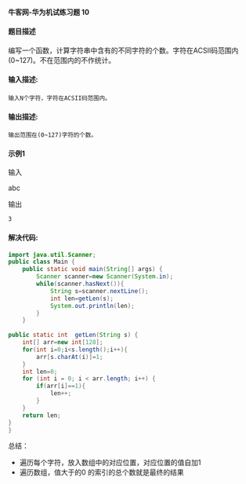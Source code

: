 #### 牛客网-华为机试练习题 10



#### 题目描述

编写一个函数，计算字符串中含有的不同字符的个数。字符在ACSII码范围内(0~127)。不在范围内的不作统计。

#### 输入描述:

```
输入N个字符，字符在ACSII码范围内。
```

#### 输出描述:

```
输出范围在(0~127)字符的个数。
```

#### 示例1

输入

abc

输出

```
3
```



#### 解决代码:

```java
import java.util.Scanner;
public class Main {
    public static void main(String[] args) {
        Scanner scanner=new Scanner(System.in);
        while(scanner.hasNext()){
            String s=scanner.nextLine();
            int len=getLen(s);
            System.out.println(len);
        }
    }
     
public static int  getLen(String s) {
    int[] arr=new int[128];
    for(int i=0;i<s.length();i++){
        arr[s.charAt(i)]=1;
    }
    int len=0;
    for (int i = 0; i < arr.length; i++) {
        if(arr[i]==1){
            len++;
        }
    }  
    return len;
}
}

```

总结：

* 遍历每个字符，放入数组中的对应位置，对应位置的值自加1
* 遍历数组，值大于的0 的索引的总个数就是最终的结果